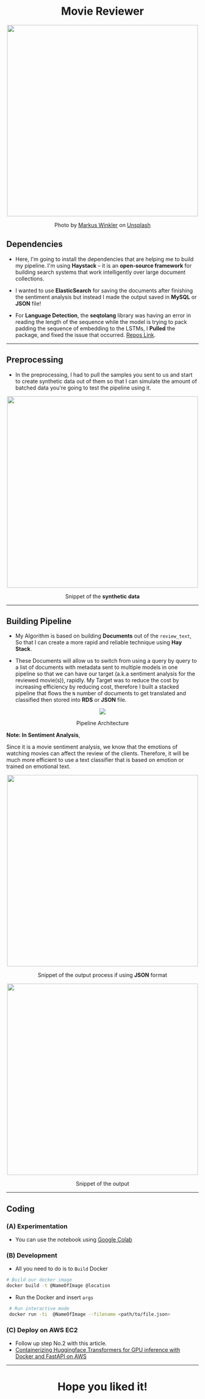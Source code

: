<h1 align="center">Movie Reviewer</h1>

<p align="center"> 
<img src='https://user-images.githubusercontent.com/72295771/161219157-d8e0c857-7d88-4338-a128-771d71dccaee.jpg' width="500">
</p>

<p align="center">
  Photo by <a href="https://unsplash.com/@markuswinkler?utm_source=unsplash&utm_medium=referral&utm_content=creditCopyText">Markus Winkler</a> on <a href="https://unsplash.com/s/photos/critic?utm_source=unsplash&utm_medium=referral&utm_content=creditCopyText">Unsplash</a>
</p>

## Dependencies

- Here, I'm going to install the dependencies that are helping me to build my pipeline. I'm using **Haystack** – it is an **open-source framework** for building search systems that work intelligently over large document collections.

- I wanted to use **ElasticSearch** for saving the documents after finishing the sentiment analysis but instead I made the output saved in **MySQL** or **JSON** file!

- For **Language Detection**, the **seqtolang** library was having an error in reading the length of the sequence while the model is trying to pack padding the sequence of embedding to the LSTMs, I **Pulled** the package, and fixed the issue that occurred. [Repos Link](https://github.com/AI-Ahmed/seqtolang).

---
## Preprocessing

- In the preprocessing, I had to pull the samples you sent to us and start to create synthetic data out of them so that I can simulate the amount of batched data you're going to test the pipeline using it. 

<p align="center">
  <img width="500" src='https://user-images.githubusercontent.com/72295771/161220734-8eabaf93-407a-49ca-b988-8baacd8bb35b.png'>
</p>
<p align="center">Snippet of the <b>synthetic data</b></p>

---

## Building Pipeline

- My Algorithm is based on building **Documents** out of the `review_text`, So that I can create a more rapid and reliable technique using **Hay Stack**. 

- These Documents will allow us to switch from using a query by query to a list of documents with metadata sent to multiple models in one pipeline so that we can have our target (a.k.a sentiment analysis for the reviewed movie(s)), rapidly. My Target was to reduce the cost by increasing efficiency by reducing cost, therefore I built a stacked pipeline that flows the `N` number of documents to get translated and classified then stored into **RDS** or **JSON** file.

<p align="center"><img src='https://i.imgur.com/q5rKysc.png'/></p>

<p align="center">Pipeline Architecture</p>

**Note: In Sentiment Analysis**,

Since it is a movie sentiment analysis, we know that the emotions of watching movies can affect the review of the clients. Therefore, it will be much more efficient to use a text classifier that is based on emotion or trained on emotional text.

<p align="center"><img width="500" src='https://user-images.githubusercontent.com/72295771/161221943-f58e937c-0882-4ee0-aa28-97409ed6427b.png'></p>

<p align="center">Snippet of the output process if using <b>JSON</b> format</p>


<p align="center"><img width="500" src='https://user-images.githubusercontent.com/72295771/161223708-586a9562-1365-4aa4-86eb-5dc7ad0fe233.png'></p>

<p align="center">Snippet of the output</p>

---

## Coding

### (A) Experimentation

- You can use the notebook using [Google Colab](https://github.com/AI-Ahmed/movie-reviewer/blob/main/Movie_Reviewer_Notebook.ipynb)

### (B) Development 

- All you need to do is to `Build` Docker

```bash
# Build our docker image
docker build -t @NameOfImage @location
```
- Run the Docker and insert `args`

```bash
 # Run interactive mode
 docker run -ti  @NameOfImage --filename <path/to/file.json>
```

### (C) Deploy on AWS EC2

- Follow up step No.2 with this article.
- [Containerizing Huggingface Transformers for GPU inference with Docker and FastAPI on AWS](https://towardsdatascience.com/containerizing-huggingface-transformers-for-gpu-inference-with-docker-and-fastapi-on-aws-d4a83edede2f)

---

<h1 align="center">Hope you liked it!</h1>
